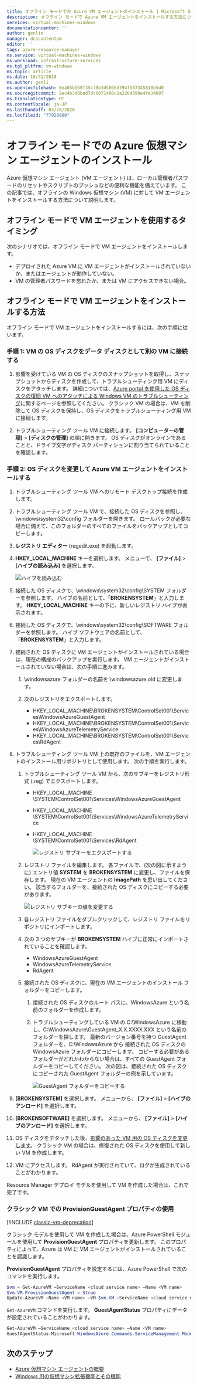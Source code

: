 ```yaml
---
title: オフライン モードでの Azure VM エージェントのインストール | Microsoft Docs
description: オフライン モードで Azure VM エージェントをインストールする方法について説明します。
services: virtual-machines-windows
documentationcenter: ''
author: genlin
manager: dcscontentpm
editor: ''
tags: azure-resource-manager
ms.service: virtual-machines-windows
ms.workload: infrastructure-services
ms.tgt_pltfrm: vm-windows
ms.topic: article
ms.date: 10/31/2018
ms.author: genli
ms.openlocfilehash: 8ea85b560f35c79b3d5066d794f587345810b5d0
ms.sourcegitcommit: 2ec4b3d0bad7dc0071400c2a2264399e4fe34897
ms.translationtype: HT
ms.contentlocale: ja-JP
ms.lasthandoff: 03/28/2020
ms.locfileid: "77920860"
---
```

# <a name="install-the-azure-virtual-machine-agent-in-offline-mode"></a>オフライン モードでの Azure 仮想マシン エージェントのインストール 

Azure 仮想マシン エージェント (VM エージェント) は、ローカル管理者パスワードのリセットやスクリプトのプッシュなどの便利な機能を備えています。 この記事では、オフラインの Windows 仮想マシン (VM) に対して VM エージェントをインストールする方法について説明します。 

## <a name="when-to-use-the-vm-agent-in-offline-mode"></a>オフライン モードで VM エージェントを使用するタイミング

次のシナリオでは、オフライン モードで VM エージェントをインストールします。

- デプロイされた Azure VM に VM エージェントがインストールされていないか、またはエージェントが動作していない。
- VM の管理者パスワードを忘れたか、または VM にアクセスできない場合。

## <a name="how-to-install-the-vm-agent-in-offline-mode"></a>オフライン モードで VM エージェントをインストールする方法

オフライン モードで VM エージェントをインストールするには、次の手順に従います。

### <a name="step-1-attach-the-os-disk-of-the-vm-to-another-vm-as-a-data-disk"></a>手順 1: VM の OS ディスクをデータ ディスクとして別の VM に接続する

1. 影響を受けている VM の OS ディスクのスナップショットを取得し、スナップショットからディスクを作成して、トラブルシューティング用 VM にディスクをアタッチします。 詳細については、[Azure portal を使用した OS ディスクの復旧 VM へのアタッチによる Windows VM のトラブルシューティング](troubleshoot-recovery-disks-portal-windows.md)に関するページを参照してください。 クラシック VM の場合は、VM を削除して OS ディスクを保持し、OS ディスクをトラブルシューティング用 VM に接続します。

2.  トラブルシューティング ツール VM に接続します。 **[コンピューターの管理]**  >  **[ディスクの管理]** の順に開きます。 OS ディスクがオンラインであることと、ドライブ文字がディスク パーティションに割り当てられていることを確認します。

### <a name="step-2-modify-the-os-disk-to-install-the-azure-vm-agent"></a>手順 2: OS ディスクを変更して Azure VM エージェントをインストールする

1.  トラブルシューティング ツール VM へのリモート デスクトップ接続を作成します。

2.  トラブルシューティング ツール VM で、接続した OS ディスクを参照し、\windows\system32\config フォルダーを開きます。 ロールバックが必要な場合に備えて、このフォルダーのすべてのファイルをバックアップとしてコピーします。

3.  **レジストリ エディター** (regedit.exe) を起動します。

4.  **HKEY_LOCAL_MACHINE** キーを選択します。 メニューで、 **[ファイル]**  >  **[ハイブの読み込み]** を選択します。

    ![ハイブを読み込む](./media/install-vm-agent-offline/load-hive.png)

5.  接続した OS ディスクで、\windows\system32\config\SYSTEM フォルダーを参照します。 ハイブの名前として、「**BROKENSYSTEM**」と入力します。 **HKEY_LOCAL_MACHINE** キーの下に、新しいレジストリ ハイブが表示されます。

6.  接続した OS ディスクで、\windows\system32\config\SOFTWARE フォルダーを参照します。 ハイブ ソフトウェアの名前として、「**BROKENSYSTEM**」と入力します。

7. 接続された OS ディスクに VM エージェントがインストールされている場合は、現在の構成のバックアップを実行します。 VM エージェントがインストールされていない場合は、次の手順に進みます。
      
    1. \windowsazure フォルダーの名前を \windowsazure.old に変更します。

    2. 次のレジストリをエクスポートします。
        - HKEY_LOCAL_MACHINE\BROKENSYSTEM\ControlSet001\Services\WindowsAzureGuestAgent
        - HKEY_LOCAL_MACHINE\BROKENSYSTEM\\ControlSet001\Services\WindowsAzureTelemetryService
        - HKEY_LOCAL_MACHINE\BROKENSYSTEM\ControlSet001\Services\RdAgent

8.  トラブルシューティング ツール VM 上の既存のファイルを、VM エージェントのインストール用リポジトリとして使用します。 次の手順を実行します。

    1. トラブルシューティング ツール VM から、次のサブキーをレジストリ形式 (.reg) でエクスポートします。 
        - HKEY_LOCAL_MACHINE  \SYSTEM\ControlSet001\Services\WindowsAzureGuestAgent
        - HKEY_LOCAL_MACHINE  \SYSTEM\ControlSet001\Services\WindowsAzureTelemetryService
        - HKEY_LOCAL_MACHINE  \SYSTEM\ControlSet001\Services\RdAgent

          ![レジストリ サブキーをエクスポートする](./media/install-vm-agent-offline/backup-reg.png)

    2. レジストリ ファイルを編集します。 各ファイルで、(次の図に示すように) エントリ値 **SYSTEM** を **BROKENSYSTEM** に変更し、ファイルを保存します。 現在の VM エージェントの **ImagePath** を思い出してください。 該当するフォルダーを、接続された OS ディスクにコピーする必要があります。 

        ![レジストリ サブキーの値を変更する](./media/install-vm-agent-offline/change-reg.png)

    3. 各レジストリ ファイルをダブルクリックして、レジストリ ファイルをリポジトリにインポートします。

    4. 次の 3 つのサブキーが **BROKENSYSTEM** ハイブに正常にインポートされていることを確認します。
        - WindowsAzureGuestAgent
        - WindowsAzureTelemetryService
        - RdAgent

    5. 接続された OS ディスクに、現在の VM エージェントのインストール フォルダーをコピーします。 

        1.  接続された OS ディスクのルート パスに、WindowsAzure という名前のフォルダーを作成します。

        2.  トラブルシューティングしている VM の C:\WindowsAzure に移動し、C:\WindowsAzure\GuestAgent_X.X.XXXX.XXX という名前のフォルダーを探します。 最新のバージョン番号を持つ GuestAgent フォルダーを、C:\WindowsAzure から 接続された OS ディスクの WindowsAzure フォルダーにコピーします。 コピーする必要があるフォルダーがどれかわからない場合は、すべての GuestAgent フォルダーをコピーしてください。 次の図は、接続された OS ディスクにコピーされた GuestAgent フォルダーの例を示しています。

             ![GuestAgent フォルダーをコピーする](./media/install-vm-agent-offline/copy-files.png)

9.  **[BROKENSYSTEM]** を選択します。 メニューから、 **[ファイル]**  >  **[ハイブのアンロード]** を選択します。

10.  **[BROKENSOFTWARE]** を選択します。 メニューから、 **[ファイル]**  >  **[ハイブのアンロード]** を選択します。

11.  OS ディスクをデタッチした後、[影響のあった VM 用の OS ディスクを変更します](troubleshoot-recovery-disks-portal-windows.md#swap-the-os-disk-for-the-vm)。 クラシック VM の場合は、修復された OS ディスクを使用して新しい VM を作成します。

12.  VM にアクセスします。 RdAgent が実行されていて、ログが生成されていることがわかります。

Resource Manager デプロイ モデルを使用して VM を作成した場合は、これで完了です。

### <a name="use-the-provisionguestagent-property-for-classic-vms"></a>クラシック VM での ProvisionGuestAgent プロパティの使用

[!INCLUDE [classic-vm-deprecation](../../../includes/classic-vm-deprecation.md)]

クラシック モデルを使用して VM を作成した場合は、Azure PowerShell モジュールを使用して **ProvisionGuestAgent** プロパティを更新します。 このプロパティによって、Azure は VM に VM エージェントがインストールされていることを認識します。

**ProvisionGuestAgent** プロパティを設定するには、Azure PowerShell で次のコマンドを実行します。

   ```powershell
   $vm = Get-AzureVM –ServiceName <cloud service name> –Name <VM name>
   $vm.VM.ProvisionGuestAgent = $true
   Update-AzureVM –Name <VM name> –VM $vm.VM –ServiceName <cloud service name>
   ```

`Get-AzureVM` コマンドを実行します。 **GuestAgentStatus** プロパティにデータが設定されていることがわかります。

   ```powershell
   Get-AzureVM –ServiceName <cloud service name> –Name <VM name>
   GuestAgentStatus:Microsoft.WindowsAzure.Commands.ServiceManagement.Model.PersistentVMModel.GuestAgentStatus
   ```

## <a name="next-steps"></a>次のステップ

- [Azure 仮想マシン エージェントの概要](../extensions/agent-windows.md)
- [Windows 用の仮想マシン拡張機能とその機能](../extensions/features-windows.md)
